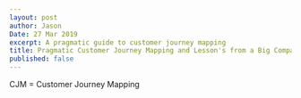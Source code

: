 ```yaml
---
layout: post
author: Jason
Date: 27 Mar 2019
excerpt: A pragmatic guide to customer journey mapping
title: Pragmatic Customer Journey Mapping and Lesson's from a Big Company
published: false
---
```


CJM = Customer Journey Mapping

